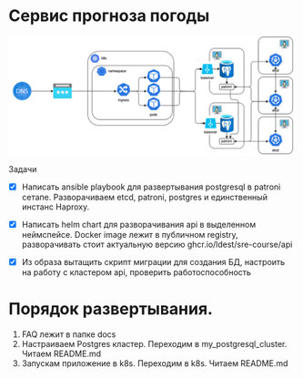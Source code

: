 # Сервис прогноза погоды 

![img.png](docs/img.png)

Задачи

- [X] Написать ansible playbook для развертывания postgresql в patroni сетапе.
    Разворачиваем etcd, patroni, postgres и единственный инстанс Haproxy.
- [X] Написать helm chart для разворачивания api в выделенном неймспейсе. Docker image лежит в публичном registry, разворачивать стоит актуальную версию ghcr.io/ldest/sre-course/api

- [X] Из образа вытащить скрипт миграции для создания БД, настроить на работу с кластером api, проверить работоспособность



# Порядок развертывания. 
1. FAQ лежит в папке docs
2. Настраиваем Postgres кластер. Переходим в my_postgresql_cluster. Читаем README.md
3. Запускам приложение в k8s. Переходим в k8s. Читаем README.md

